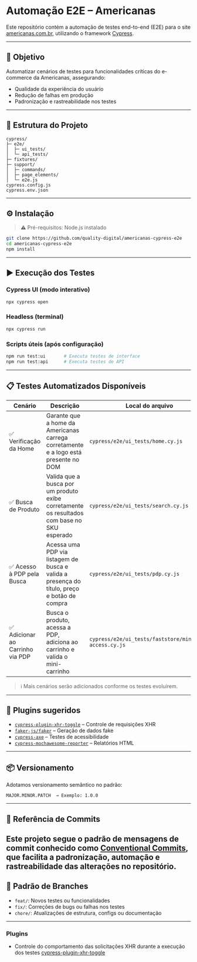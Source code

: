 # Automação E2E – Americanas

Este repositório contém a automação de testes end-to-end (E2E) para o site [americanas.com.br](https://www.americanas.com.br), utilizando o framework [Cypress](https://www.cypress.io/).

---

## 🎯 Objetivo

Automatizar cenários de testes para funcionalidades críticas do e-commerce da Americanas, assegurando:

- Qualidade da experiência do usuário
- Redução de falhas em produção
- Padronização e rastreabilidade nos testes

---

## 📁 Estrutura do Projeto

```
cypress/
├─ e2e/
│  ├─ ui_tests/
│  └─ api_tests/
├─ fixtures/
├─ support/
│  ├─ commands/
│  ├─ page_elements/
│  └─ e2e.js
cypress.config.js
cypress.env.json
```

---

## ⚙️ Instalação

> ⚠️ Pré-requisitos: Node.js instalado

```bash
git clone https://github.com/quality-digital/americanas-cypress-e2e
cd americanas-cypress-e2e
npm install
```

---

## ▶️ Execução dos Testes

### Cypress UI (modo interativo)
```bash
npx cypress open
```

### Headless (terminal)
```bash
npx cypress run
```

### Scripts úteis (após configuração)

```bash
npm run test:ui       # Executa testes de interface
npm run test:api      # Executa testes de API
```

---

## 📋 Testes Automatizados Disponíveis

| Cenário                          | Descrição                                                                                      | Local do arquivo                                       | Comando individual                                                                      |
|----------------------------------|------------------------------------------------------------------------------------------------|--------------------------------------------------------|-----------------------------------------------------------------------------------------|
| ✅ Verificação da Home           | Garante que a home da Americanas carrega corretamente e a logo está presente no DOM           | `cypress/e2e/ui_tests/home.cy.js`                      | `npx cypress run --spec "cypress/e2e/ui_tests/home.cy.js"`                             |
| ✅ Busca de Produto              | Valida que a busca por um produto exibe corretamente os resultados com base no SKU esperado   | `cypress/e2e/ui_tests/search.cy.js`                    | `npx cypress run --spec "cypress/e2e/ui_tests/search.cy.js"`                            |
| ✅ Acesso à PDP pela Busca       | Acessa uma PDP via listagem de busca e valida a presença do título, preço e botão de compra   | `cypress/e2e/ui_tests/pdp.cy.js`                       | `npx cypress run --spec "cypress/e2e/ui_tests/pdp.cy.js"`                               |
| ✅ Adicionar ao Carrinho via PDP | Busca o produto, acessa a PDP, adiciona ao carrinho e valida o mini-carrinho                   | `cypress/e2e/ui_tests/faststore/minicart-access.cy.js` | `npx cypress run --spec "cypress/e2e/ui_tests/faststore/minicart-access.cy.js"`         |

> ℹ️ Mais cenários serão adicionados conforme os testes evoluírem.


---

## 🧩 Plugins sugeridos

- [`cypress-plugin-xhr-toggle`](https://www.npmjs.com/package/cypress-plugin-xhr-toggle) – Controle de requisições XHR
- [`faker-js/faker`](https://www.npmjs.com/package/@faker-js/faker) – Geração de dados fake
- [`cypress-axe`](https://www.npmjs.com/package/cypress-axe) – Testes de acessibilidade
- [`cypress-mochawesome-reporter`](https://www.npmjs.com/package/cypress-mochawesome-reporter) – Relatórios HTML

---

## 📦 Versionamento

Adotamos versionamento semântico no padrão:

```text
MAJOR.MINOR.PATCH  → Exemplo: 1.0.0
```

---
## 📘 Referência de Commits

Este projeto segue o padrão de mensagens de commit conhecido como [Conventional Commits](https://www.conventionalcommits.org/pt-br/v1.0.0/), que facilita a padronização, automação e rastreabilidade das alterações no repositório.
---
## 🌿 Padrão de Branches

- `feat/`: Novos testes ou funcionalidades
- `fix/`: Correções de bugs ou falhas nos testes
- `chore/`: Atualizações de estrutura, configs ou documentação

---
### Plugins

- Controle do comportamento das solicitações XHR durante a execução dos testes [cypress-plugin-xhr-toggle](https://www.npmjs.com/package/cypress-plugin-xhr-toggle)

